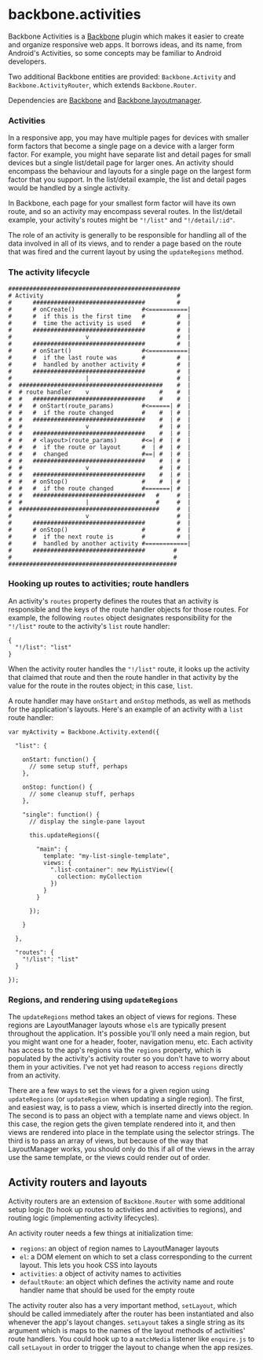 backbone.activities
===================

Backbone Activities is a [Backbone](https://github.com/documentcloud/backbone) plugin which makes it easier to create and organize responsive web apps. It borrows ideas, and its name, from Android's Activities, so some concepts may be familiar to Android developers.

Two additional Backbone entities are provided: `Backbone.Activity` and `Backbone.ActivityRouter`, which extends `Backbone.Router`.

Dependencies are [Backbone](https://github.com/documentcloud/backbone) and [Backbone.layoutmanager](https://github.com/tbranyen/backbone.layoutmanager).


### Activities
In a responsive app, you may have multiple pages for devices with smaller form factors that become a single page on a device with a larger form factor. For example, you might have separate list and detail pages for small devices but a single list/detail page for larger ones. An activity should encompass the behaviour and layouts for a single page on the largest form factor that you support. In the list/detail example, the list and detail pages would be handled by a single activity.

In Backbone, each page for your smallest form factor will have its own route, and so an activity may encompass several routes. In the list/detail example, your activity's routes might be `"!/list"` and `"!/detail/:id"`.

The role of an activity is generally to be responsible for handling all of the data involved in all of its views, and to render a page based on the route that was fired and the current layout by using the `updateRegions` method.

### The activity lifecycle
```
#################################################
# Activity                                      #
#      ################################         #
#      # onCreate()                   #<===========|
#      #  if this is the first time   #         #  |
#      #  time the activity is used   #         #  |
#      ################################         #  |
#                     v                         #  |
#      ################################         #  |
#      # onStart()                    #<===========|
#      #  if the last route was       #         #  |
#      #  handled by another activity #         #  |
#      ################################         #  |
#                     |                         #  |
#  #########################################    #  |
#  # route handler    v                    #    #  |
#  #   ################################    #    #  |
#  #   # onStart(route_params)        #<======| #  |
#  #   #  if the route changed        #    #  | #  |
#  #   ################################    #  | #  |
#  #                  v                    #  | #  |
#  #   ################################    #  | #  |
#  #   # <layout>(route_params)       #<=| #  | #  |
#  #   #  if the route or layout      #  | #  | #  |
#  #   #  changed                     #==| #  | #  |
#  #   ################################    #  | #  |
#  #                  v                    #  | #  |
#  #   ################################    #  | #  |
#  #   # onStop()                     #    #  | #  |
#  #   #  if the route changed        #=======| #  |
#  #   ################################   #     #  |
#  #                  |                   #     #  |
#  ########################################     #  |
#                     v                         #  |
#      ################################         #  |
#      # onStop()                     #         #  |
#      #  if the next route is        #         #  |
#      #  handled by another activity #============|
#      ################################        #
#                                              #
################################################

```

### Hooking up routes to activities; route handlers
An activity's `routes` property defines the routes that an activity is responsible and the keys of the route handler objects for those routes. For example, the following `routes` object designates responsibility for the `"!/list"` route to the activity's `list` route handler:

```
{
  "!/list": "list"
}
```

When the activity router handles the `"!/list"` route, it looks up the activity that claimed that route and then the route handler in that activity by the value for the route in the routes object; in this case, `list`.

A route handler may have `onStart` and `onStop` methods, as well as methods for the application's layouts. Here's an example of an activity with a `list` route handler:

```
var myActivity = Backbone.Activity.extend({
  
  "list": {

    onStart: function() {
      // some setup stuff, perhaps
    },

    onStop: function() {
      // some cleanup stuff, perhaps
    },

    "single": function() {
      // display the single-pane layout

      this.updateRegions({

        "main": {
          template: "my-list-single-template",
          views: {
            ".list-container": new MyListView({ 
              collection: myCollection 
            })
          }
        }

      });

    }

  },

  "routes": {
    "!/list": "list"
  }

});
```

### Regions, and rendering using `updateRegions`
The `updateRegions` method takes an object of views for regions. These regions are LayoutManager layouts whose `el`s are typically present throughout the application. It's possible you'll only need a main region, but you might want one for a header, footer, navigation menu, etc. Each activity has access to the app's regions via the `regions` property, which is populated by the activity's activity router so you don't have to worry about them in your activities. I've not yet had reason to access `regions` directly from an activity.

There are a few ways to set the views for a given region using `updateRegions` (or `updateRegion` when updating a single region). The first, and easiest way, is to pass a view, which is inserted directly into the region. The second is to pass an object with a template name and views object. In this case, the region gets the given template rendered into it, and then views are rendered into place in the template using the selector strings. The third is to pass an array of views, but because of the way that LayoutManager works, you should only do this if all of the views in the array use the same template, or the views could render out of order.

## Activity routers and layouts
Activity routers are an extension of `Backbone.Router` with some additional setup logic (to hook up routes to activities and activities to regions), and routing logic (implementing activity lifecycles).

An activity router needs a few things at initialization time:
- `regions`: an object of region names to LayoutManager layouts
- `el`: a DOM element on which to set a class corresponding to the current layout. This lets you hook CSS into layouts
- `activities`: a object of activity names to activities
- `defaultRoute`: an object which defines the activity name and route handler name that should be used for the empty route

The activity router also has a very important method, `setLayout`, which should be called immediately after the router has been instantiated and also whenever the app's layout changes. `setLayout` takes a single string as its argument which is maps to the names of the layout methods of activities' route handlers. You could hook up to a `matchMedia` listener like `enquire.js` to call `setLayout` in order to trigger the layout to change when the app resizes.